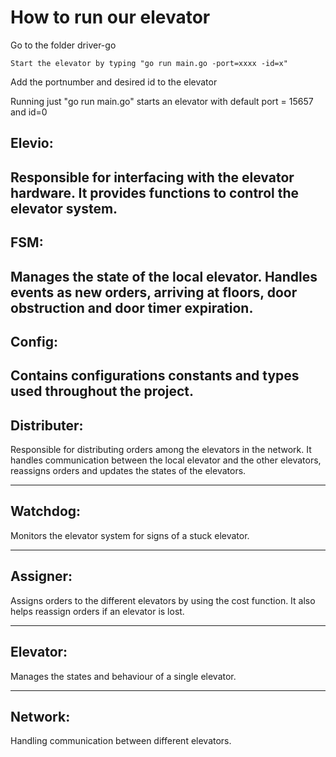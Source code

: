 How to run our elevator
======================

Go to the folder driver-go
```
Start the elevator by typing "go run main.go -port=xxxx -id=x"
```
Add the portnumber and desired id to the elevator

Running just "go run main.go" starts an elevator with default port = 15657 and id=0

Elevio: 
---
Responsible for interfacing with the elevator hardware. It provides functions to control the elevator system. 
---
FSM:
---
Manages the state of the local elevator. Handles events as new orders, arriving at floors, door obstruction and door timer expiration. 
---
Config: 
---
Contains configurations constants and types used throughout the project. 
---
Distributer: 
---
Responsible for distributing orders among the elevators in the network. It handles communication between the local elevator and the other elevators, reassigns orders and updates the states of the elevators. 

---
Watchdog: 
---
Monitors the elevator system for signs of a stuck elevator. 

---

Assigner: 
---
Assigns orders to the different elevators by using the cost function. It also helps reassign orders if an elevator is lost. 

---
Elevator: 
---
Manages the states and behaviour of a single elevator. 

---
Network: 
---
Handling communication between different elevators. 